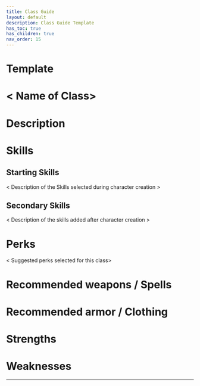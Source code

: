 ```yaml
---
title: Class Guide
layout: default
description: Class Guide Template
has_toc: true
has_children: true
nav_order: 15
---
```


# Template

# < Name of Class>

# Description

# Skills
## Starting Skills
< Description of the Skills selected during character creation >

## Secondary Skills
< Description of the skills added after character creation >

# Perks
< Suggested perks selected for this class>

# Recommended weapons / Spells

# Recommended armor / Clothing

# Strengths

# Weaknesses


---